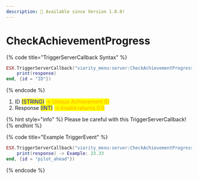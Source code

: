 ```yaml
---
description: 🔧 Available since Version 1.0.0!
---
```


# CheckAchievementProgress



{% code title="TriggerServerCallback Syntax" %}
```lua
ESX.TriggerServerCallback("viority_menu:server:CheckAchievementProgress", function(response)
    print(response)
end, {id = "ID"})
```
{% endcode %}

1. ID <mark style="color:blue;">(STRING)</mark> <mark style="color:orange;">-> Unique Achievement ID</mark>
2. Response <mark style="color:blue;">(INT)</mark> <mark style="color:orange;">-> Invalid returns 0.0</mark>

{% hint style="info" %}
Please be careful with this TriggerServerCallback!
{% endhint %}

{% code title="Example TriggerEvent" %}
```lua
ESX.TriggerServerCallback("viority_menu:server:CheckAchievementProgress", function(response)
    print(response) -> Example: 23.33
end, {id = "pilot_ahead"})
```
{% endcode %}
